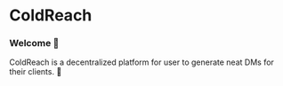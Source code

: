 # ColdReach
### Welcome 👋

ColdReach is a decentralized platform for user to generate neat DMs for their clients.
🥂